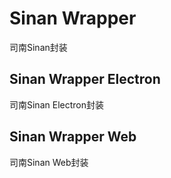 # Sinan Wrapper

司南Sinan封装

## Sinan Wrapper Electron

司南Sinan Electron封装

## Sinan Wrapper Web

司南Sinan Web封装

